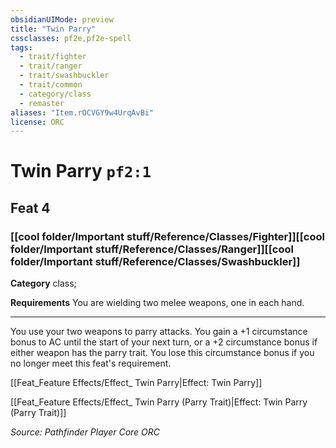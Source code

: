 ```yaml
---
obsidianUIMode: preview
title: "Twin Parry"
cssclasses: pf2e,pf2e-spell
tags:
  - trait/fighter
  - trait/ranger
  - trait/swashbuckler
  - trait/common
  - category/class
  - remaster
aliases: "Item.rOCVGY9w4UrqAvBi"
license: ORC
---
```

# Twin Parry `pf2:1`
## Feat 4
### [[cool folder/Important stuff/Reference/Classes/Fighter]][[cool folder/Important stuff/Reference/Classes/Ranger]][[cool folder/Important stuff/Reference/Classes/Swashbuckler]]

**Category** class; 




**Requirements** You are wielding two melee weapons, one in each hand.

* * *

You use your two weapons to parry attacks. You gain a +1 circumstance bonus to AC until the start of your next turn, or a +2 circumstance bonus if either weapon has the parry trait. You lose this circumstance bonus if you no longer meet this feat's requirement.

[[Feat_Feature Effects/Effect_ Twin Parry|Effect: Twin Parry]]

[[Feat_Feature Effects/Effect_ Twin Parry (Parry Trait)|Effect: Twin Parry (Parry Trait)]]

*Source: Pathfinder Player Core*
*ORC*